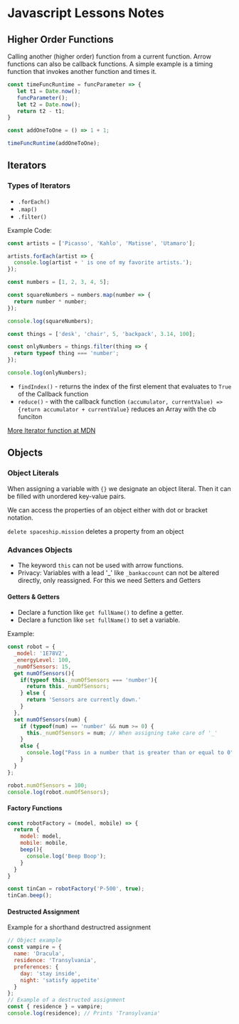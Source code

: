 # Javascript Lessons Notes

## Higher Order Functions

Calling another (higher order) function from a current function. Arrow functions can also be callback functions.
A simple example is a timing function that invokes another function and times it.

```javascript
const timeFuncRuntime = funcParameter => {
   let t1 = Date.now();
   funcParameter();
   let t2 = Date.now();
   return t2 - t1;
}

const addOneToOne = () => 1 + 1;

timeFuncRuntime(addOneToOne);
```

## Iterators

### Types of Iterators

* `.forEach()`
* `.map()`
* `.filter()`

Example Code:

```javascript
const artists = ['Picasso', 'Kahlo', 'Matisse', 'Utamaro'];

artists.forEach(artist => {
  console.log(artist + ' is one of my favorite artists.');
});

const numbers = [1, 2, 3, 4, 5];

const squareNumbers = numbers.map(number => {
  return number * number;
});

console.log(squareNumbers);

const things = ['desk', 'chair', 5, 'backpack', 3.14, 100];

const onlyNumbers = things.filter(thing => {
  return typeof thing === 'number';
});

console.log(onlyNumbers);
```

* `findIndex()` - returns the index of the first element that evaluates to `True` of the Callback function
* `reduce()` - with the callback function `(accumulator, currentValue) => {return accumulator + currentValue}` reduces an Array with the cb funciton

[More Iterator function at MDN](https://developer.mozilla.org/en-US/docs/Web/JavaScript/Reference/Global_Objects/Array#Iteration_methods)

## Objects

### Object Literals

When assigning a variable with `{}` we designate an object literal.
Then it can be filled with unordered key-value pairs.

We can access the properties of an object either with dot or bracket notation.

`delete spaceship.mission` deletes a property from an object

### Advances Objects

* The keyword `this` can not be used with arrow functions.
* Privacy: Variables with a lead '_' like `_bankaccount` can not be altered directly, only reassigned. For this we need Setters and Getters

#### Getters & Getters

* Declare a function like `get fullName()` to define a getter.
* Declare a function like `set fullName()` to set a variable.

Example:

```javascript
const robot = {
  _model: '1E78V2',
  _energyLevel: 100,
  _numOfSensors: 15,
  get numOfSensors(){
    if(typeof this._numOfSensors === 'number'){
      return this._numOfSensors;
    } else {
      return 'Sensors are currently down.'
    }
  },
  set numOfSensors(num) {
    if (typeof(num) == 'number' && num >= 0) {
      this._numOfSensors = num; // When assigning take care of '_'
    }
    else {
      console.log("Pass in a number that is greater than or equal to 0");
    }
  }
};

robot.numOfSensors = 100;
console.log(robot.numOfSensors);
```

#### Factory Functions

```javascript
const robotFactory = (model, mobile) => {
  return {
    model: model,
    mobile: mobile,
    beep(){
      console.log('Beep Boop');
    }
  }
}

const tinCan = robotFactory('P-500', true);
tinCan.beep();
```

#### Destructed Assignment

Example for a shorthand destructred assignment

```javascript
// Object example
const vampire = {
  name: 'Dracula',
  residence: 'Transylvania',
  preferences: {
    day: 'stay inside',
    night: 'satisfy appetite'
  }
};
// Example of a destructed assignment
const { residence } = vampire;
console.log(residence); // Prints 'Transylvania'
```

